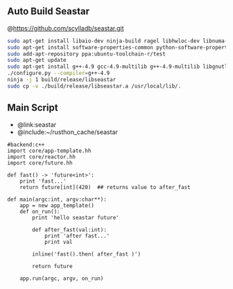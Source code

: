 Auto Build Seastar
----------
@https://github.com/scylladb/seastar.git
```bash
sudo apt-get install libaio-dev ninja-build ragel libhwloc-dev libnuma-dev libpciaccess-dev libcrypto++-dev libboost-all-dev libxen-dev libxml2-dev xfslibs-dev
sudo apt-get install software-properties-common python-software-properties
sudo add-apt-repository ppa:ubuntu-toolchain-r/test
sudo apt-get update
sudo apt-get install g++-4.9 gcc-4.9-multilib g++-4.9-multilib libgnutls28-dev
./configure.py --compiler=g++-4.9
ninja -j 1 build/release/libseastar
sudo cp -v ./build/release/libseastar.a /usr/local/lib/.

```

Main Script
-------------
* @link:seastar
* @include:~/rusthon_cache/seastar
```rusthon
#backend:c++
import core/app-template.hh
import core/reactor.hh
import core/future.hh

def fast() -> 'future<int>':
	print 'fast...'
	return future[int](420)  ## returns value to after_fast

def main(argc:int, argv:char**):
	app = new app_template()
	def on_run():
		print 'hello seastar future'

		def after_fast(val:int):
			print 'after fast...'
			print val

		inline('fast().then( after_fast )')

		return future

	app.run(argc, argv, on_run)

```
